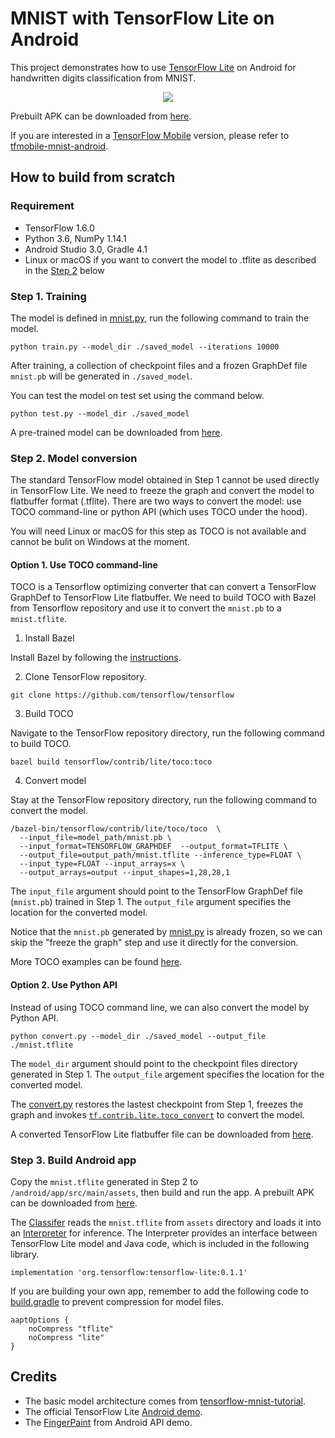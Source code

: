 # MNIST with TensorFlow Lite on Android

This project demonstrates how to use [TensorFlow Lite](https://github.com/tensorflow/tensorflow/tree/master/tensorflow/contrib/lite) on Android for handwritten digits classification from MNIST.

<div align="center">
  <img src="image/demo.gif" heigit="500"/>
</div>

Prebuilt APK can be downloaded from [here](https://github.com/nex3z/tflite-mnist-android/releases/download/v1.0.0/tflite-mnist.apk).

If you are interested in a [TensorFlow Mobile](https://www.tensorflow.org/mobile/mobile_intro) version, please refer to [tfmobile-mnist-android](https://github.com/nex3z/tfmobile-mnist-android).

## How to build from scratch

### Requirement

- TensorFlow 1.6.0
- Python 3.6, NumPy 1.14.1
- Android Studio 3.0, Gradle 4.1
- Linux or macOS if you want to convert the model to .tflite as described in the [Step 2](#step-2-model-conversion) below


### Step 1. Training

The model is defined in [mnist.py](https://github.com/nex3z/tflite-mnist-android/blob/master/model/mnist.py), run the following command to train the model.

```
python train.py --model_dir ./saved_model --iterations 10000
```

After training, a collection of checkpoint files and a frozen GraphDef file `mnist.pb` will be generated in `./saved_model`.

You can test the model on test set using the command below.

```
python test.py --model_dir ./saved_model
```

A pre-trained model can be downloaded from [here](https://github.com/nex3z/tflite-mnist-android/releases/download/v1.0.0/mnist-10000.zip).

### Step 2. Model conversion

The standard TensorFlow model obtained in Step 1 cannot be used directly in TensorFlow Lite. We need to freeze the graph and convert the model to flatbuffer format (.tflite). There are two ways to convert the model: use TOCO command-line or python API (which uses TOCO under the hood). 

You will need Linux or macOS for this step as TOCO is not available and cannot be bulit on Windows at the moment.

#### Option 1. Use TOCO command-line

TOCO is a Tensorflow optimizing converter that can convert a TensorFlow GraphDef to TensorFlow Lite flatbuffer. We need to build TOCO with Bazel from Tensorflow repository and use it to convert the `mnist.pb` to a `mnist.tflite`. 

1. Install Bazel

Install Bazel by following the [instructions](https://docs.bazel.build/versions/master/install.html).

2. Clone TensorFlow repository.

```
git clone https://github.com/tensorflow/tensorflow
```

3. Build TOCO

Navigate to the TensorFlow repository directory, run the following command to build TOCO.

```
bazel build tensorflow/contrib/lite/toco:toco
```

4. Convert model

Stay at the TensorFlow repository directory, run the following command to convert the model.

```
/bazel-bin/tensorflow/contrib/lite/toco/toco  \
  --input_file=model_path/mnist.pb \
  --input_format=TENSORFLOW_GRAPHDEF  --output_format=TFLITE \
  --output_file=output_path/mnist.tflite --inference_type=FLOAT \
  --input_type=FLOAT --input_arrays=x \
  --output_arrays=output --input_shapes=1,28,28,1
```

The `input_file` argument should point to the TensorFlow GraphDef file (`mnist.pb`) trained in Step 1. The `output_file` argument specifies the location for the converted model.

Notice that the `mnist.pb` generated by [mnist.py](https://github.com/nex3z/tflite-mnist-android/blob/master/model/mnist.py) is already frozen, so we can skip the "freeze the graph" step and use it directly for the conversion.

More TOCO examples can be found [here](https://github.com/tensorflow/tensorflow/blob/master/tensorflow/contrib/lite/toco/g3doc/cmdline_examples.md).

#### Option 2. Use Python API

Instead of using TOCO command line, we can also convert the model by Python API.

```
python convert.py --model_dir ./saved_model --output_file ./mnist.tflite
```

The `model_dir` argument should point to the checkpoint files directory generated in Step 1. The `output_file` argement specifies the location for the converted model. 

The [convert.py](https://github.com/nex3z/tflite-mnist-android/blob/master/convert.py) restores the lastest checkpoint from Step 1, freezes the graph and invokes [`tf.contrib.lite.toco_convert`](https://www.tensorflow.org/versions/master/api_docs/python/tf/contrib/lite/toco_convert) to convert the model.

A converted TensorFlow Lite flatbuffer file can be downloaded from [here](https://github.com/nex3z/tflite-mnist-android/releases/download/v1.0.0/mnist.tflite).


### Step 3. Build Android app

Copy the `mnist.tflite` generated in Step 2 to `/android/app/src/main/assets`, then build and run the app. A prebuilt APK can be downloaded from [here](https://github.com/nex3z/tflite-mnist-android/releases/download/v1.0.0/tflite-mnist.apk).

The [Classifer](https://github.com/nex3z/tflite-mnist-android/blob/master/android/app/src/main/java/com/nex3z/tflitemnist/Classifier.java) reads the `mnist.tflite` from `assets` directory and loads it into an [Interpreter](https://github.com/tensorflow/tensorflow/blob/master/tensorflow/contrib/lite/java/src/main/java/org/tensorflow/lite/Interpreter.java) for inference. The Interpreter provides an interface between TensorFlow Lite model and Java code, which is included in the following library.

```
implementation 'org.tensorflow:tensorflow-lite:0.1.1'
```

If you are building your own app, remember to add the following code to [build.gradle](https://github.com/nex3z/tflite-mnist-android/blob/master/android/app/build.gradle#L19) to prevent compression for model files.

```
aaptOptions {
    noCompress "tflite"
    noCompress "lite"
}
```

## Credits

- The basic model architecture comes from [tensorflow-mnist-tutorial](https://github.com/martin-gorner/tensorflow-mnist-tutorial).
- The official TensorFlow Lite [Android demo](https://github.com/tensorflow/tensorflow/tree/master/tensorflow/contrib/lite/java/demo/app).
- The [FingerPaint](https://android.googlesource.com/platform/development/+/master/samples/ApiDemos/src/com/example/android/apis/graphics/FingerPaint.java) from Android API demo.
